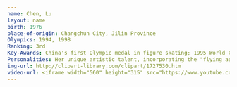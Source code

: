 ```yaml
---
name: Chen, Lu
layout: name
birth: 1976
place-of-origin: Changchun City, Jilin Province
Olympics: 1994, 1998
Ranking: 3rd
Key-Awards: China's first Olympic medal in figure skating; 1995 World Champion in figure skating and the first Chinese World Champion in figure skating; Champion of the 10th Chinese Figure Skating Championships
Personalities: Her unique artistic talent, incorporating the "flying apsaras" shape from the Dunhuang frescoes into the figure skating gestures, presented the world with an oriental flavour and won the approval of the judges and the audience. She is also known as the "Butterfly on Ice" after her successful performance of "The Butterfly Lovers".
img-url: http://clipart-library.com/clipart/1727530.htm
video-url: <iframe width="560" height="315" src="https://www.youtube.com/embed/ARd8UsQj_Ag" title="YouTube video player" frameborder="0" allow="accelerometer; autoplay; clipboard-write; encrypted-media; gyroscope; picture-in-picture" allowfullscreen></iframe>
---
```


